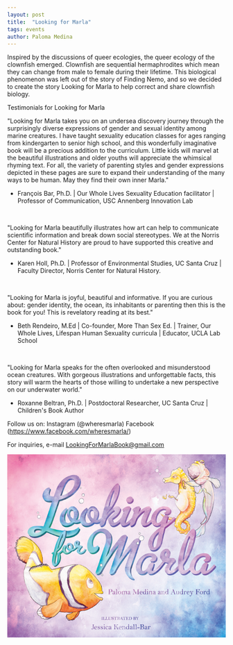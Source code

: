 ```yaml
---
layout: post
title:  "Looking for Marla"
tags: events
author: Paloma Medina
---
```


Inspired by the discussions of queer ecologies, the queer ecology of the clownfish emerged. 
Clownfish are sequential hermaphrodites which mean they can change from male to female during their lifetime. 
This biological phenomenon was left out of the story of Finding Nemo, and so we decided to create the story Looking for Marla to help correct and share clownfish biology. 

Testimonials for Looking for Marla 

"Looking for Marla takes you on an undersea discovery journey through the surprisingly diverse expressions of gender and sexual identity among marine creatures. I have taught sexuality education classes for ages ranging from kindergarten to senior high school, and this wonderfully imaginative book will be a precious addition to the curriculum. Little kids will marvel at the beautiful illustrations and older youths will appreciate the whimsical rhyming text. For all, the variety of parenting styles and gender expressions depicted in these pages are sure to expand their understanding of the many ways to be human. May they find their own inner Marla."

-  François Bar, Ph.D. | Our Whole Lives Sexuality Education facilitator | Professor of Communication, USC Annenberg Innovation Lab

​

"Looking for Marla beautifully illustrates how art can help to communicate scientific information and break down social stereotypes. We at the Norris Center for Natural History are proud to have supported this creative and outstanding book."  

- Karen Holl, Ph.D. | Professor of Environmental Studies, UC Santa Cruz | Faculty Director, Norris Center for Natural History.

​

"Looking for Marla is joyful, beautiful and informative.  If you are curious about: gender identity, the ocean, its inhabitants or parenting then this is the book for you!  This is revelatory reading at its best."

- Beth Rendeiro, M.Ed | Co-founder, More Than Sex Ed. | Trainer, Our Whole Lives, Lifespan Human Sexuality curricula |  Educator, UCLA Lab School

​

"Looking for Marla speaks for the often overlooked and misunderstood ocean creatures. With gorgeous illustrations and unforgettable facts, this story will warm the hearts of those willing to undertake a new perspective on our underwater world."

- Roxanne Beltran, Ph.D. |  Postdoctoral Researcher, UC Santa Cruz | Children's Book Author


Follow us on: 
Instagram (@wheresmarla)
Facebook (https://www.facebook.com/wheresmarla/)

For inquiries, e-mail LookingForMarlaBook@gmail.com

![](/images/cover.PNG)
